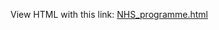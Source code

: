 View HTML with this link:
[NHS_programme.html](https://htmlpreview.github.io/?https://raw.githubusercontent.com/MM3718/MM3718.github.io/main/NHS_sponsored_Couch%20to%205k/NHS_Couch-to-5k-pprogramme.html)
